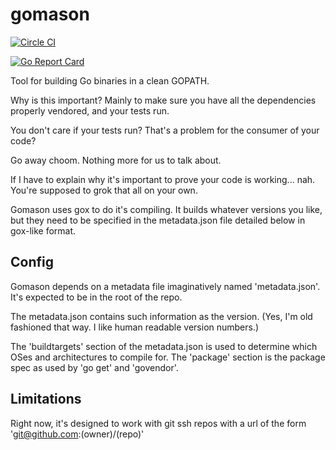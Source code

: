 # gomason

[![Circle CI](https://circleci.com/gh/nikogura/gomason.svg?style=shield)](https://circleci.com/gh/nikogura/gomason)

[![Go Report Card](https://goreportcard.com/badge/github.com/nikogura/gomason)](https://goreportcard.com/report/github.com/nikogura/gomason)

Tool for building Go binaries in a clean GOPATH.  

Why is this important?  Mainly to make sure you have all the dependencies properly vendored, and your tests run.

You don't care if your tests run?  That's a problem for the consumer of your code?

Go away choom.  Nothing more for us to talk about.  

If I have to explain why it's important to prove your code is working... nah.  You're supposed to grok that all on your own.

Gomason uses gox to do it's compiling.  It builds whatever versions you like, but they need to be specified in the metadata.json file detailed below in gox-like format.

## Config

Gomason depends on a metadata file imaginatively named 'metadata.json'.  It's expected to be in the root of the repo.

The metadata.json contains such information as the version. (Yes, I'm old fashioned that way.  I like human readable version numbers.)

The 'buildtargets' section of the metadata.json is used to determine which OSes and architectures to compile for.  The 'package' section is the package spec as used by 'go get' and 'govendor'.

## Limitations

Right now, it's designed to work with git ssh repos with a url of the form 'git@github.com:(owner)/(repo)'
